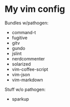 My vim config
=============

Bundles w/pathogen:

*   command-t
*   fugitive
*   gitv
*   gundo
*   jslint
*   nerdcommenter
*   solarized
*   vim-coffee-script
*   vim-json
*   vim-markdown


Stuff w/o pathogen:

*   sparkup

